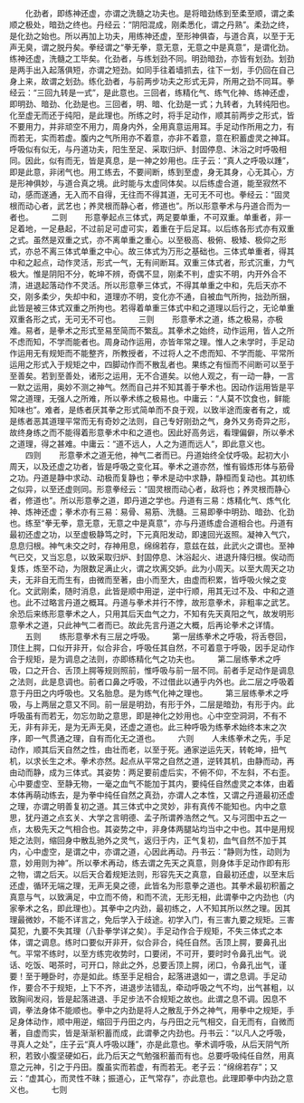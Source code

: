 <!-- { "loadSidebar": true } -->
　　化劲者，即练神还虚，亦谓之洗髓之功夫也。是将暗劲练到至柔至顺，谓之柔顺之极处，暗劲之终也。丹经云：“阴阳混成，刚柔悉化，谓之丹熟”。柔劲之终，是化劲之始也。所以再加上功夫，用练神还虚，至形神俱杳，与道合真，以至于无声无臭，谓之脱丹矣。拳经谓之“拳无拳，意无意，无意之中是真意”，是谓化劲。练神还虚，洗髓之工毕矣。化劲者，与练划劲不同。明劲暗劲，亦皆有划劲。划劲是两手出入起落俱短，亦谓之短劲。如同手往着墙抓去，往下一划，手仍回在自己身上来，故谓之划劲。练化劲者，与前两步功夫之形式无异，所用之劲不同耳。拳经云：“三回九转是一式”，是此意也。三回者，练精化气、练气化神、练神还虚，即明劲、暗劲、化劲是也。三回者，明、暗、化劲是一式；九转者，九转纯阳也。化至虚无而还于纯阳，是此理也。所练之时，将手足动作，顺其前两步之形式，皆不要用力，并非顽空不用力，周身内外，全用真意运用耳。手足动作所用之力，有而若无，实而若虚。腹内之气所用亦不着意，亦非不着意，意在积蓄虚灵之神耳。呼吸似有似无，与丹道功夫，阳生至足、采取归炉、封固停息、沐浴之时呼吸相同。因此，似有而无，皆是真息，是一神之妙用也。庄子云：“真人之呼吸以踵”，即是此意，非闭气也。用工练去，不要间断，练到至虚，身无其身，心无其心，方是形神俱妙，与道合真之境。此时能与太虚同体矣。以后练虚合道，能至寂然不动，感而遂通，无入而不自得，无往而不得其道，无可无不可也。拳经云：“固灵根而动心者，武艺也；养灵根而静心者，修道也”。所以形意拳术与丹道合而为一者也。
　　二则
　　形意拳起点三体式，两足要单重，不可双重。单重者，非一足着地，一足悬起，不过前足可虚可实，着重在于后足耳。以后练各形式亦有双重之式。虽然是双重之式，亦不离单重之重心。以至极高、极俯、极矮、极仰之形式，亦总不离三体式单重之中心。故三体式为万形之基础也。三体式单重者，得其中和之起点，动作灵活，形式一气，无有间断耳。双重三体式者，形式沉重，力气极大。惟是阴阳不分，乾坤不辨，奇偶不显，刚柔不判，虚实不明，内开外合不清，进退起落动作不灵活。所以形意拳三体式，不得其单重之中和，先后天亦不交，刚多柔少，失却中和，道理亦不明，变化亦不通，自被血气所拘，拙劲所捆，此皆是被三体式双重之所拘也。若得着单重三体式中和之道理以后行之，无论单重双重各形之式，无可无不可也。
　　三则
　　形意拳术之道，练之极易，亦极难。易者，是拳术之形式至易至简而不繁乱。其拳术之始终，动作运用，皆人之所不虑而知，不学而能者也。周身动作运用，亦皆年常之理。惟人之未学时，手足动作运用无有规矩而不能整齐，所教授者，不过将人之不虑而知、不学而能、平常所运用之形式入于规矩之中，四脚动作而不散乱者也。果练之有恒而不间断可以至于至善矣。若到至善处，诸形之运用，无不合道矣。以他人观之，有一动一静，一言一默之运用，奥妙不测之神气。然而自己并不知其善于拳术也。因动作运用皆是平常之道理，无强人之所难，所以拳术练之极易也。中庸云：“人莫不饮食也，鲜能知味也”。难者，是练者厌其拳之形式简单而不良于观，以致半途而废者有之，或是练者恶其道理平常而无有奇妙之法则，自己专好刚劲之气，身外又务奇异之形，故终身练之而不能得着形意拳术中和之道也。因此好高务远，看理偏僻，所以拳术之道理，得之甚难。中庸云：“道不远人，人之为道而远人“，即此意义也。
　　四则
　　形意拳术之道无他，神气二者而已。丹道始终全仗呼吸。起初大小周天，以及还虚之功者，皆是呼吸之变化耳。拳术之道亦然，惟有锻炼形体与筋骨之功。丹道是静中求动、动极而复静也；拳术是动中求静，静桓而复动也。其初练之似异，以至还虚则同。形意拳经云：“固灵根而动心者，敌将也；养灵根而静心者，修道也”。所以形意拳之道，即丹道之学也。丹道有三易：炼精化气、炼气化神、炼神还虚；拳术亦有三易：易骨、易筋、洗髓。三易即拳中明劲、暗劲、化劲也。练至“拳无拳，意无意，无意之中是真意”，亦与丹道练虚合道相合也。丹道有最初还虚之功，以至虚极静笃之时，下元真阳发动，即速回光返照。凝神入气穴，息息归根。神气未交之时，存神用息，绵绵若存，意兹在兹，此武火之谓也。至神气已交，又当忘息，以致采取归炉、封固停息、沐浴起火、进退升降归根。俟动而复炼，炼至不动，为限数足满止火，谓之坎离交妒。此为小周天。以至大周天之功夫，无非自无而生有，由微而至著，由小而至大，由虚而积累，皆呼吸火候之变化。文武刚柔，随时消息，此皆是顺中用逆，逆中行顺，用其无过不及、中和之道也。此不过略言丹道之概耳。丹道与拳术并行不悖，故形意拳术，非粗率之武艺。余恐后来练形意拳术之人，只用其后天血气之力，不知有先天真阳之气，故发明形意拳术之道，只此神气二者而已。故此先言丹道之大概，后再论拳术之详情。
　　五则
　　练形意拳术有三层之呼吸。
　　第一层练拳术之呼吸，将舌卷回，顶住上腭，口似开非开，似合非合，呼吸任其自然，不可着意于呼吸，因手足动作合于规矩，是为调息之法则，亦即练精化气之功夫也。
　　第二层练拳术之呼吸，口之开合、舌顶上腭等规则照前，惟呼吸与前一层不同。前者手足动作是调息之法则，此是息调也。前者口鼻之呼吸，不过借此以通乎内外也。此二层之呼吸着意于丹田之内呼吸也。又名胎息。是为练气化神之理也。
　　第三层练拳术之呼吸，与上两层之意又不同。前一层是明劲，有形于外，二层是暗劲，有形于内。此呼吸虽有而若无，勿忘勿助之意思，即是神化之妙用也。心中空空洞洞，不有不无，非有非无，是为无声无臭，还虚之道也。此三种呼吸为练拳术始终本末之次序，即一气贯通之理，自有而化无之道也。
　　六则
　　人未练拳术之先，手足动作，顺其后天自然之性，由壮而老，以至于死。通家逆运先天，转乾坤，扭气机，以求长生之术。拳术亦然。起点从平常之自然之道，逆转其机，由静而动，再由动而静，成为三体式。其姿势：两足要前虚后实，不俯不仰，不左斜，不右歪。心中要虚空、至静无物，一毫之血气不能加于其内，要纯任自然虚灵之本体，由着本体再萌动练去，是为拳中纯任自然之真劲，亦谓人之本性，又谓之丹道最初还虚之理，亦谓之明善复初之道。其三体式中之灵妙，非有真传不能知也。内中之意思，犹丹道之点玄关、大学之言明德、孟子所谓养浩然之气。又与河图中五之一点，太极先天之气相合也。其姿势之中，非身体两腿站均当中之中也。其中是用规矩之法则，缩回身中散乱驰外之灵气，返归于内，正气复初，血气自然不加于其内，心中虚空，是谓之中，亦谓之道，心因此再动。丹书云：“静则为性，动则为意，妙用则为神”。所以拳术再动，练去谓之先天之真意，则身体手足动作即有形之物，谓之后天。以后天合着规矩法则，形容先天之真意，自最初还虚，以至末后还虚，循环无端之理，无声无臭之德，此皆名为形意拳之道也。其拳术最初积蓄之真意与气，以致满足，中立而不倚，和而不流，无形无相，此谓拳中之内劲也（内家拳术之名，即此理也）。其拳中之内劲，最初练之，人不知其所以然之理。因其理最微妙，不能不详言之，免后学入于歧途。初学入门，有三害九要之规矩。三害莫犯，九要不失其理（八卦拳学详之矣）。手足动作合于规矩，不失三体式之本体，谓之调息。练时口要似开非开，似合非合，纯任自然。舌顶上腭，要鼻孔出气。平常不练时，以至方练完收势时，口要闭，不可开，要时时令鼻孔出气。说话、吃饭、喝茶时，可开口，除此之外，总要舌顶上腭，闭口，令鼻孔出气，谨要！至于睡卧时，亦是如此。练至手足相合，起落进退如一，谓之息调。手足动作，要合不于规矩，上下不齐，进退步法错乱，牵动呼吸之气不均，出气甚粗，以致胸间发闷，皆是起落进退、手足步法不合规矩之故也。此谓之息不调。因息不调，拳法身体不能顺也。拳中之内劲是将人之散乱于外之神气，用拳中之规矩，手足身体动作，顺中用逆，缩回于丹田之内，与丹田之元气相交，自无而有，自微而著，自虚而实，皆是渐渐积蓄而成，此谓拳之内劲也。丹书云：“以凡人之呼吸，寻真人之处”，庄子云“真人呼吸以踵”，亦是此意也。拳术调呼吸，从后天阴气所积，若致小腹坚硬如石，此乃后天之气勉强积蓄而有也。总要呼吸纯任自然，用真意之元神，引之于丹田。腹虽实而若虚，有而若无。老子云：“绵绵若存”；又云：“虚其心，而灵性不昧；振道心，正气常存”，亦此意也。此理即拳中内劲之意义也。
　　七则
